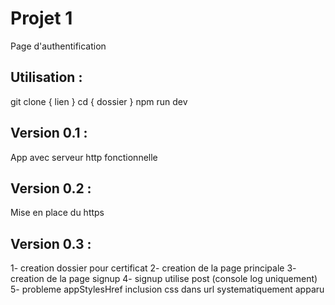 # Projet 1
Page d'authentification

## Utilisation :
git clone { lien }
cd { dossier }
npm run dev

## Version 0.1 : 
App avec serveur http fonctionnelle

## Version 0.2 : 
Mise en place du https

## Version 0.3 : 
1- creation dossier pour certificat
2- creation de la page principale
3- creation de la page signup
4- signup utilise post (console log uniquement)
5- probleme appStylesHref inclusion css dans url systematiquement apparu